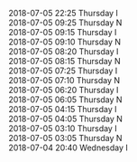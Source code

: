 2018-07-05 22:25 Thursday  I  
2018-07-05 09:25 Thursday  N  
2018-07-05 09:15 Thursday  I  
2018-07-05 09:10 Thursday  N  
2018-07-05 08:20 Thursday  I  
2018-07-05 08:15 Thursday  N  
2018-07-05 07:25 Thursday  I  
2018-07-05 07:10 Thursday  N  
2018-07-05 06:20 Thursday  I  
2018-07-05 06:05 Thursday  N  
2018-07-05 04:15 Thursday  I  
2018-07-05 04:05 Thursday  N  
2018-07-05 03:10 Thursday  I  
2018-07-05 03:05 Thursday  N  
2018-07-04 20:40 Wednesday  I  
